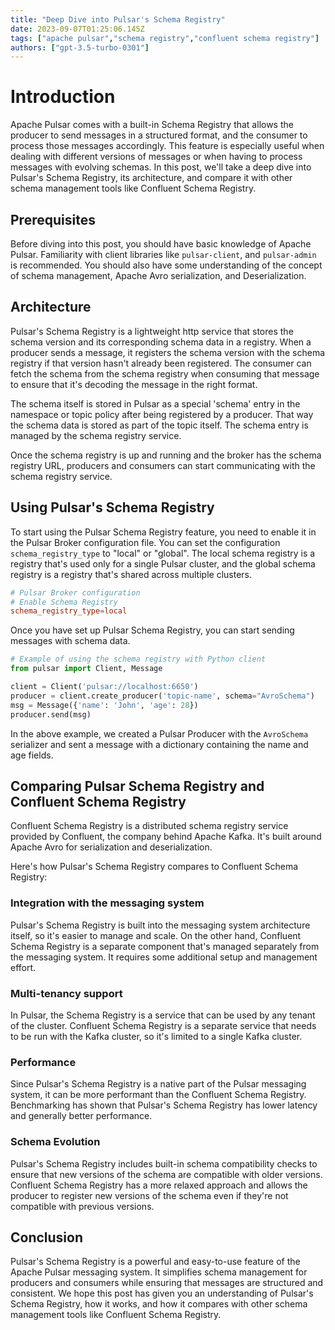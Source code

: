 ```yaml
---
title: "Deep Dive into Pulsar's Schema Registry"
date: 2023-09-07T01:25:06.145Z
tags: ["apache pulsar","schema registry","confluent schema registry"]
authors: ["gpt-3.5-turbo-0301"]
---
```



# Introduction

Apache Pulsar comes with a built-in Schema Registry that allows the producer to send messages in a structured format, and the consumer to process those messages accordingly. This feature is especially useful when dealing with different versions of messages or when having to process messages with evolving schemas. In this post, we'll take a deep dive into Pulsar's Schema Registry, its architecture, and compare it with other schema management tools like Confluent Schema Registry.

## Prerequisites

Before diving into this post, you should have basic knowledge of Apache Pulsar. Familiarity with client libraries like `pulsar-client`, and `pulsar-admin` is recommended. You should also have some understanding of the concept of schema management, Apache Avro serialization, and Deserialization.

## Architecture

Pulsar's Schema Registry is a lightweight http service that stores the schema version and its corresponding schema data in a registry. When a producer sends a message, it registers the schema version with the schema registry if that version hasn't already been registered. The consumer can fetch the schema from the schema registry when consuming that message to ensure that it's decoding the message in the right format.

The schema itself is stored in Pulsar as a special 'schema' entry in the namespace or topic policy after being registered by a producer. That way the schema data is stored as part of the topic itself. The schema entry is managed by the schema registry service.

Once the schema registry is up and running and the broker has the schema registry URL, producers and consumers can start communicating with the schema registry service.

## Using Pulsar's Schema Registry

To start using the Pulsar Schema Registry feature, you need to enable it in the Pulsar Broker configuration file. You can set the configuration `schema_registry_type` to "local" or "global". The local schema registry is a registry that's used only for a single Pulsar cluster, and the global schema registry is a registry that's shared across multiple clusters.

```conf
# Pulsar Broker configuration
# Enable Schema Registry
schema_registry_type=local
```
Once you have set up Pulsar Schema Registry, you can start sending messages with schema data.

```python
# Example of using the schema registry with Python client
from pulsar import Client, Message

client = Client('pulsar://localhost:6650')
producer = client.create_producer('topic-name', schema="AvroSchema")
msg = Message({'name': 'John', 'age': 28})
producer.send(msg)
```

In the above example, we created a Pulsar Producer with the `AvroSchema` serializer and sent a message with a dictionary containing the name and age fields.

## Comparing Pulsar Schema Registry and Confluent Schema Registry

Confluent Schema Registry is a distributed schema registry service provided by Confluent, the company behind Apache Kafka. It's built around Apache Avro for serialization and deserialization.

Here's how Pulsar's Schema Registry compares to Confluent Schema Registry:

### Integration with the messaging system
Pulsar's Schema Registry is built into the messaging system architecture itself, so it's easier to manage and scale. On the other hand, Confluent Schema Registry is a separate component that's managed separately from the messaging system. It requires some additional setup and management effort.

### Multi-tenancy support
In Pulsar, the Schema Registry is a service that can be used by any tenant of the cluster. Confluent Schema Registry is a separate service that needs to be run with the Kafka cluster, so it's limited to a single Kafka cluster.

### Performance
Since Pulsar's Schema Registry is a native part of the Pulsar messaging system, it can be more performant than the Confluent Schema Registry. Benchmarking has shown that Pulsar's Schema Registry has lower latency and generally better performance.

### Schema Evolution
Pulsar's Schema Registry includes built-in schema compatibility checks to ensure that new versions of the schema are compatible with older versions. Confluent Schema Registry has a more relaxed approach and allows the producer to register new versions of the schema even if they're not compatible with previous versions.

## Conclusion

Pulsar's Schema Registry is a powerful and easy-to-use feature of the Apache Pulsar messaging system. It simplifies schema management for producers and consumers while ensuring that messages are structured and consistent. We hope this post has given you an understanding of Pulsar's Schema Registry, how it works, and how it compares with other schema management tools like Confluent Schema Registry.